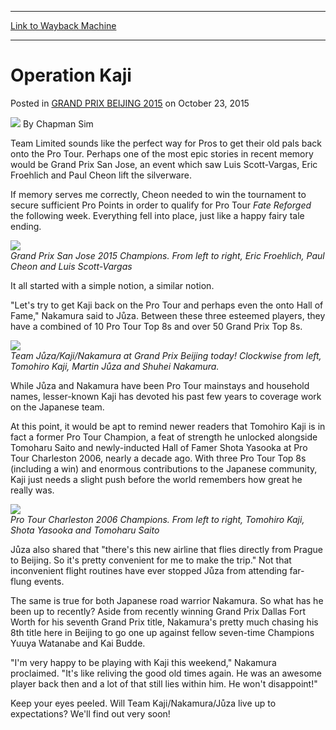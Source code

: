 
---
[Link to Wayback Machine](https://web.archive.org/web/20160405182709/http://magic.wizards.com/en/events/coverage/gpbej15/operation-kaji-2015-10-23)

[_metadata_:author]:- "Chapman Sim"
[_metadata_:description]:- "Team Limited sounds like the perfect way for Pros to get their old pals back onto the Pro Tour. Perhaps one of the most epic stories in recent memory would be Grand Prix San Jose, an event which saw Luis Scott-Vargas, Eric Froehlich and Paul Cheon lift the silverware. If memory serves me correctly, Cheon needed to win the tournament to secure sufficient Pro Points in order to qualify for Pro Tour Fate Reforged the following week. Everything fell into place, just like a happy fairy tale ending."
[_metadata_:generator]:- "Drupal 7 (http://drupal.org)"
[_metadata_:node]:- "819796"
[_metadata_:publish_date]:- "2015-10-23"
[_metadata_:source]:- "div-main-content"
[_metadata_:title]:- "Operation Kaji"
[_metadata_:wayback_capture_timestamp]:- "2016-04-05 18:27:09"
[_metadata_:wayback_raw_url]:- "https://web.archive.org/web/20160405182709id_/http://magic.wizards.com/en/events/coverage/gpbej15/operation-kaji-2015-10-23"
[_metadata_:wayback_url]:- "http://magic.wizards.com/en/events/coverage/gpbej15/operation-kaji-2015-10-23"
---


Operation Kaji
==============



 Posted in [GRAND PRIX BEIJING 2015](/en/events/coverage/gpbej15)
 on October 23, 2015 






![](https://media.magic.wizards.com/styles/auth_small/public/images/person/chapman.jpg)
By Chapman Sim











Team Limited sounds like the perfect way for Pros to get their old pals back onto the Pro Tour. Perhaps one of the most epic stories in recent memory would be Grand Prix San Jose, an event which saw Luis Scott-Vargas, Eric Froehlich and Paul Cheon lift the silverware.


If memory serves me correctly, Cheon needed to win the tournament to secure sufficient Pro Points in order to qualify for Pro Tour *Fate Reforged* the following week. Everything fell into place, just like a happy fairy tale ending.


![](https://media.wizards.com/2015/events/gpbej15/FroehlichCheonScottVargas.jpg)  
*Grand Prix San Jose 2015 Champions. From left to right, Eric Froehlich, Paul Cheon and Luis Scott-Vargas*


It all started with a simple notion, a similar notion.


"Let's try to get Kaji back on the Pro Tour and perhaps even the onto Hall of Fame," Nakamura said to Jůza. Between these three esteemed players, they have a combined of 10 Pro Tour Top 8s and over 50 Grand Prix Top 8s.


![](https://media.wizards.com/2015/events/gpbej15/JuzaKajiNakamura.jpg)  
*Team Jůza/Kaji/Nakamura at Grand Prix Beijing today! Clockwise from left, Tomohiro Kaji, Martin Jůza and Shuhei Nakamura.*


While Jůza and Nakamura have been Pro Tour mainstays and household names, lesser-known Kaji has devoted his past few years to coverage work on the Japanese team.


At this point, it would be apt to remind newer readers that Tomohiro Kaji is in fact a former Pro Tour Champion, a feat of strength he unlocked alongside Tomoharu Saito and newly-inducted Hall of Famer Shota Yasooka at Pro Tour Charleston 2006, nearly a decade ago. With three Pro Tour Top 8s (including a win) and enormous contributions to the Japanese community, Kaji just needs a slight push before the world remembers how great he really was.


![](https://media.wizards.com/2015/events/gpbej15/Charleston2006.jpg)  
*Pro Tour Charleston 2006 Champions. From left to right, Tomohiro Kaji, Shota Yasooka and Tomoharu Saito*


Jůza also shared that "there's this new airline that flies directly from Prague to Beijing. So it's pretty convenient for me to make the trip." Not that inconvenient flight routines have ever stopped Jůza from attending far-flung events.


The same is true for both Japanese road warrior Nakamura. So what has he been up to recently? Aside from recently winning Grand Prix Dallas Fort Worth for his seventh Grand Prix title, Nakamura's pretty much chasing his 8th title here in Beijing to go one up against fellow seven-time Champions Yuuya Watanabe and Kai Budde.


"I'm very happy to be playing with Kaji this weekend," Nakamura proclaimed. "It's like reliving the good old times again. He was an awesome player back then and a lot of that still lies within him. He won't disappoint!"


Keep your eyes peeled. Will Team Kaji/Nakamura/Jůza live up to expectations? We'll find out very soon!








